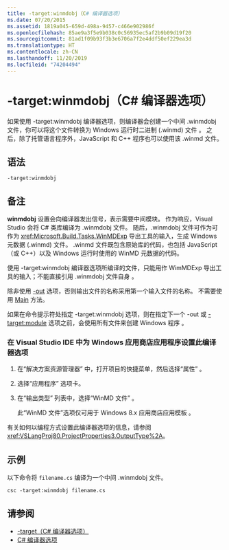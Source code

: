 ```yaml
---
title: -target:winmdobj（C# 编译器选项）
ms.date: 07/20/2015
ms.assetid: 1819a045-659d-498a-9457-c466e902986f
ms.openlocfilehash: 85ae9a3f5e9b038c0c56935ec5af2b9b09d19f20
ms.sourcegitcommit: 81ad1f09b93f3b3e6706a7f2e4ddf50ef229ea3d
ms.translationtype: HT
ms.contentlocale: zh-CN
ms.lasthandoff: 11/20/2019
ms.locfileid: "74204494"
---
```

# <a name="-targetwinmdobj-c-compiler-options"></a>-target:winmdobj（C# 编译器选项）
如果使用 -target:winmdobj 编译器选项，则编译器会创建一个中间 .winmdobj 文件，你可以将这个文件转换为 Windows 运行时二进制 (.winmd) 文件  。 之后，除了托管语言程序外，JavaScript 和 C++ 程序也可以使用该 .winmd 文件。  
  
## <a name="syntax"></a>语法  
  
```console  
-target:winmdobj  
```  
  
## <a name="remarks"></a>备注  
 **winmdobj** 设置会向编译器发出信号，表示需要中间模块。 作为响应，Visual Studio 会将 C# 类库编译为 .winmdobj 文件。 随后，.winmdobj 文件可作为可作为 <xref:Microsoft.Build.Tasks.WinMDExp> 导出工具的输入，生成 Windows 元数据 (.winmd) 文件。 .winmd 文件既包含原始库的代码，也包括 JavaScript（或 C++）以及 Windows 运行时使用的 WinMD 元数据的代码。  
  
 使用 -target:winmdobj 编译器选项所编译的文件，只能用作 WimMDExp 导出工具的输入；不能直接引用 .winmdobj 文件自身  。  
  
 除非使用 [-out](./out-compiler-option.md) 选项，否则输出文件的名称采用第一个输入文件的名称。 不需要使用 [Main](../../programming-guide/main-and-command-args/index.md) 方法。  
  
 如果在命令提示符处指定 -target:winmdobj 选项，则在指定下一个 -out 或 [-target:module](./target-module-compiler-option.md) 选项之前，会使用所有文件来创建 Windows 程序  。  
  
### <a name="to-set-this-compiler-option-in-the-visual-studio-ide-for-a-windows-store-app"></a>在 Visual Studio IDE 中为 Windows 应用商店应用程序设置此编译器选项  
  
1. 在“解决方案资源管理器”  中，打开项目的快捷菜单，然后选择“属性”  。  
  
2. 选择“应用程序”  选项卡。  
  
3. 在“输出类型”  列表中，选择“WinMD 文件”  。  
  
     此“WinMD 文件”选项仅可用于 Windows 8.x 应用商店应用模板  。  
  
 有关如何以编程方式设置此编译器选项的信息，请参阅 <xref:VSLangProj80.ProjectProperties3.OutputType%2A>。  
  
## <a name="example"></a>示例  
 以下命令将 `filename.cs` 编译为一个中间 .winmdobj 文件。  
  
```console  
csc -target:winmdobj filename.cs  
```  
  
## <a name="see-also"></a>请参阅

- [-target（C# 编译器选项）](./target-compiler-option.md)
- [C# 编译器选项](./index.md)
